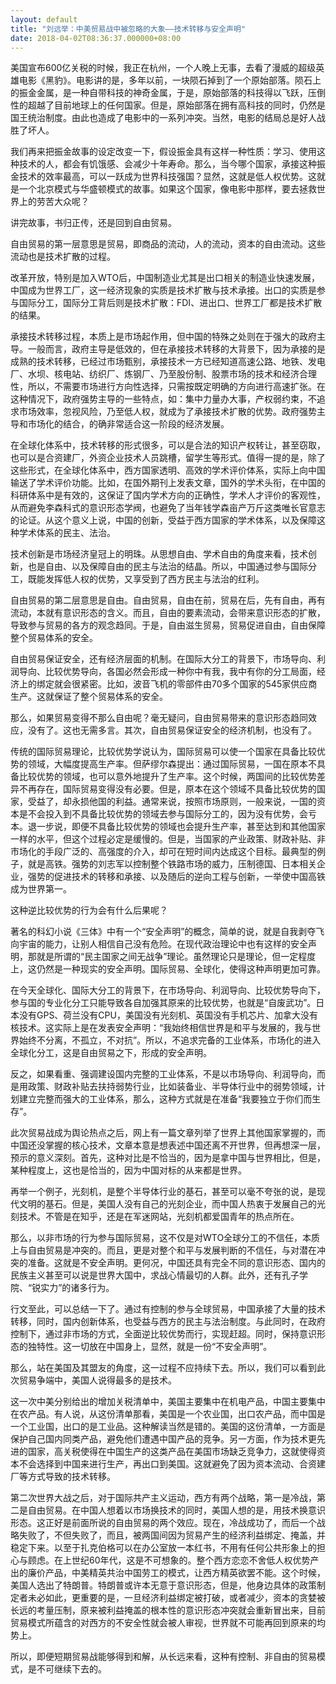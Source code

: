```yaml
---
layout: default
title: "刘远举：中美贸易战中被忽略的大象——技术转移与安全声明"
date: 2018-04-02T08:36:37.000000+08:00
---
```


美国宣布600亿关税的时候，我正在杭州，一个人晚上无事，去看了漫威的超级英雄电影《黑豹》。电影讲的是，多年以前，一块陨石掉到了一个原始部落。陨石上的振金金属，是一种自带科技的神奇金属，于是，原始部落的科技得以飞跃，压倒性的超越了目前地球上的任何国家。但是，原始部落在拥有高科技的同时，仍然是国王统治制度。由此也造成了电影中的一系列冲突。当然，电影的结局总是好人战胜了坏人。

我们再来把振金故事的设定改变一下，假设振金具有这样一种性质：学习、使用这种技术的人，都会有饥饿感、会减少十年寿命。那么，当今哪个国家，承接这种振金技术的效率最高，可以一跃成为世界科技强国？显然，这就是低人权优势。这就是一个北京模式与华盛顿模式的故事。如果这个国家，像电影中那样，要去拯救世界上的劳苦大众呢？

讲完故事，书归正传，还是回到自由贸易。

自由贸易的第一层意思是贸易，即商品的流动，人的流动，资本的自由流动。这些流动也是技术扩散的过程。

改革开放，特别是加入WTO后，中国制造业尤其是出口相关的制造业快速发展，中国成为世界工厂，这一经济现象的实质是技术扩散与技术承接。出口的实质是参与国际分工，国际分工背后则是技术扩散：FDI、进出口、世界工厂都是技术扩散的结果。

承接技术转移过程，本质上是市场起作用，但中国的特殊之处则在于强大的政府主导。一般而言，政府主导是低效的，但在承接技术转移的大背景下，因为承接的是成熟的技术转移，已经过市场甄别，承接技术一方已经知道高速公路、地铁、发电厂、水坝、核电站、纺织厂、炼钢厂、乃至股份制、股票市场的技术和经济合理性，所以，不需要市场进行方向性选择，只需按既定明确的方向进行高速扩张。在这种情况下，政府强势主导的一些特点，如：集中力量办大事，产权弱约束，不追求市场效率，忽视风险，乃至低人权，就成为了承接技术扩散的优势。政府强势主导和市场化的结合，的确非常适合这一阶段的经济发展。

在全球化体系中，技术转移的形式很多，可以是合法的知识产权转让，甚至窃取，也可以是合资建厂，外资企业技术人员跳槽，留学生等形式。值得一提的是，除了这些形式，在全球化体系中，西方国家透明、高效的学术评价体系，实际上向中国输送了学术评价功能。比如，在国外期刊上发表文章，国外的学术头衔，在中国的科研体系中是有效的，这保证了国内学术方向的正确性，学术人才评价的客观性，从而避免李森科式的意识形态学阀，也避免了当年钱学森亩产万斤这类唯长官意志的论证。从这个意义上说，中国的创新，受益于西方国家的学术体系，以及保障这种学术体系的民主、法治。

技术创新是市场经济皇冠上的明珠。从思想自由、学术自由的角度来看，技术创新，也是自由、以及保障自由的民主与法治的结晶。所以，中国通过参与国际分工，既能发挥低人权的优势，又享受到了西方民主与法治的红利。

自由贸易的第二层意思是自由。自由贸易，自由在前，贸易在后，先有自由，再有流动，本就有意识形态的含义。而且，自由的要素流动，会带来意识形态的扩散，导致参与贸易的各方的观念趋同。于是，自由滋生贸易，贸易促进自由，自由保障整个贸易体系的安全。

自由贸易保证安全，还有经济层面的机制。在国际大分工的背景下，市场导向、利润导向、比较优势导向，各国必然会形成一种你中有我，我中有你的分工局面，经济上的绑定就会很紧密。比如，波音飞机的零部件由70多个国家的545家供应商生产。这就保证了整个贸易体系的安全。

那么，如果贸易变得不那么自由呢？毫无疑问，自由贸易带来的意识形态趋同效应，没有了。这也无需多言。其次，自由贸易保证安全的经济机制，也没有了。

传统的国际贸易理论，比较优势学说认为，国际贸易可以使一个国家在具备比较优势的领域，大幅度提高生产率。但萨缪尔森提出：通过国际贸易，一国在原本不具备比较优势的领域，也可以意外地提升了生产率。这个时候，两国间的比较优势差异不再存在，国际贸易变得没有必要。但是，原本在这个领域不具备比较优势的国家，受益了，却永损他国的利益。通常来说，按照市场原则，一般来说，一国的资本是不会投入到不具备比较优势的领域去参与国际分工的，因为没有优势，会亏本。退一步说，即便不具备比较优势的领域也会提升生产率，甚至达到和其他国家一样的水平，但这个过程必定是缓慢的。但是，当国家的产业政策、财政补贴、非市场化的手段广泛的、高强度的介入，却可在短时间内达成这个目标。最典型的例子，就是高铁。强势的刘志军以控制整个铁路市场的威力，压制德国、日本相关企业，强势的促进技术的转移和承接、以及随后的逆向工程与创新，一举使中国高铁成为世界第一。

这种逆比较优势的行为会有什么后果呢？

著名的科幻小说《三体》中有一个“安全声明”的概念，简单的说，就是自我剥夺飞向宇宙的能力，让别人相信自己没有危险。在现代政治理论中也有这样的安全声明，那就是所谓的“民主国家之间无战争”理论。虽然理论只是理论，但一定程度上，这仍然是一种现实的安全声明。国际贸易、全球化，使得这种声明更加可靠。

在今天全球化、国际大分工的背景下，在市场导向、利润导向、比较优势导向下，参与国的专业化分工只能导致各自加强其原来的比较优势，也就是“自废武功”。日本没有GPS、荷兰没有CPU，美国没有光刻机、英国没有手机芯片、加拿大没有核技术。这实际上是在发表安全声明：“我始终相信世界是和平与发展的，我与世界始终不分离，不孤立，不对抗”。所以，不追求完备的工业体系，市场化的进入全球化分工，这是自由贸易之下，形成的安全声明。

反之，如果看重、强调建设国内完整的工业体系，不是以市场导向、利润导向，而是用政策、财政补贴去扶持弱势行业，比如装备业、半导体行业中的弱势领域，计划建立完整而强大的工业体系，那么，这种方式就是在准备“我要独立于你们而生存”。

此次贸易战成为舆论热点之后，网上有一篇文章列举了世界上其他国家掌握的，而中国还没掌握的核心技术，文章本意是想表述中国还离不开世界，但再想深一层，预示的意义深刻。首先，这种对比是不恰当的，因为是拿中国与世界相比，但是，某种程度上，这也是恰当的，因为中国对标的从来都是世界。

再举一个例子，光刻机，是整个半导体行业的基石，甚至可以毫不夸张的说，是现代文明的基石。但是，美国人没有自己的光刻企业，而中国人热衷于发展自己的光刻技术。不管是在知乎，还是在军迷网站，光刻机都爱国青年的热点所在。

那么，以非市场的行为参与国际贸易，这不仅是对WTO全球分工的不信任，本质上与自由贸易是冲突的。而且，更是对整个和平与发展判断的不信任，与对潜在冲突的准备。这就是不安全声明。更何况，中国还具有完全不同的意识形态、国内的民族主义甚至可以说是世界大国中，求战心情最切的人群。此外，还有孔子学院、“锐实力”的诸多行为。

行文至此，可以总结一下了。通过有控制的参与全球贸易，中国承接了大量的技术转移，同时，国内创新体系，也受益与西方的民主与法治制度。与此同时，在政府控制下，通过非市场的方式，全面逆比较优势而行，实现赶超。同时，保持意识形态的独特性。这一切放在中国身上，显然，就是一份“不安全声明”。

那么，站在美国及其盟友的角度，这一过程不应持续下去。所以，我们可以看到此次贸易争端中，美国人说得最多的是技术。

这一次中美分别给出的增加关税清单中，美国主要集中在机电产品，中国主要集中在农产品。有人说，从这份清单那看，美国是一个农业国，出口农产品，而中国是一个工业国，出口的是工业品。这种解读当然是错的。美国的这份清单，一方面是保护自己国内同类产品，避免他们遭遇中国产品的竞争。另一方面，作为技术更先进的国家，高关税使得在中国生产的这类产品在美国市场缺乏竞争力，这就使得资本不会选择到中国来进行生产，再出口到美国。这就避免了因为资本流动、合资建厂等方式导致的技术转移。

第二次世界大战之后，对于国际共产主义运动，西方有两个战略，第一是冷战，第二是自由贸易。在中国人想着以市场换技术的同时，美国人想的是，用技术换意识形态。这正好是前面所说的自由贸易的两个效应。现在，冷战成功了，而后一个战略失败了，不但失败了，而且，被两国间因为贸易产生的经济利益绑定、掩盖，并稳定下来。以至于扎克伯格可以在办公室放一本红书，不用有任何公共形象上的担心与顾虑。在上世纪60年代，这是不可想象的。整个西方恋恋不舍低人权优势产出的廉价产品，中美精英共治中国劳工的模式，让西方精英欲罢不能。这个时候，美国人选出了特朗普。特朗普或许本无意于意识形态，但是，他身边具体的政策制定者未必如此，更重要的是，一旦经济利益绑定被打破，或者减少，资本的贪婪被长远的考量压制，原来被利益掩盖的根本性的意识形态冲突就会重新冒出来，目前贸易模式所蕴含的对西方的不安全性就会被人审视，世界就不可能再回到原来的均势上。

所以，即便短期贸易战能够得到和解，从长远来看，这种有控制、非自由的贸易模式，是不可继续下去的。

